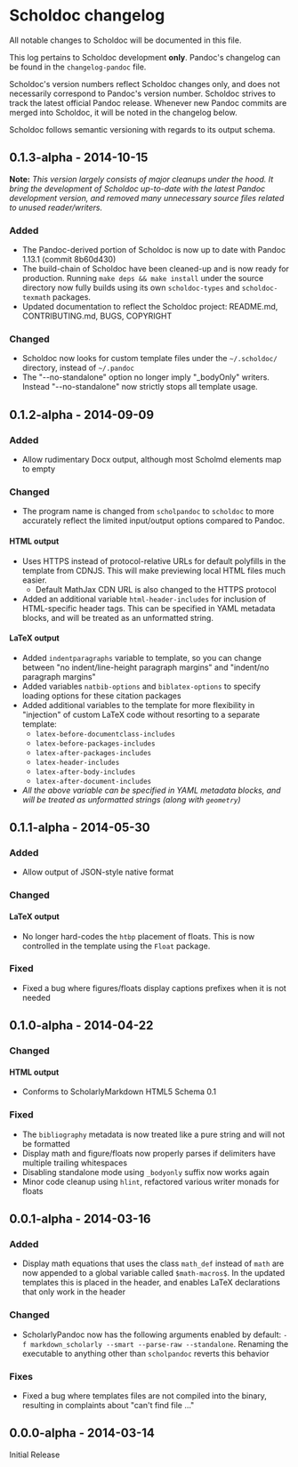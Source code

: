 Scholdoc changelog
==================

All notable changes to Scholdoc will be documented in this file.

This log pertains to Scholdoc development **only**. Pandoc's changelog can be found in the `changelog-pandoc` file.

Scholdoc's version numbers reflect Scholdoc changes only, and does not necessarily correspond to Pandoc's version number. Scholdoc strives to track the latest official Pandoc release. Whenever new Pandoc commits are merged into Scholdoc, it will be noted in the changelog below.

Scholdoc follows semantic versioning with regards to its output schema.

## 0.1.3-alpha - 2014-10-15

**Note:** *This version largely consists of major cleanups under the hood. It bring the development of Scholdoc up-to-date with the latest Pandoc development version, and removed many unnecessary source files related to unused reader/writers.*

### Added
- The Pandoc-derived portion of Scholdoc is now up to date with Pandoc 1.13.1 (commit 8b60d430)
- The build-chain of Scholdoc have been cleaned-up and is now ready for production. Running `make deps && make install` under the source directory now fully builds using its own `scholdoc-types` and `scholdoc-texmath` packages.
- Updated documentation to reflect the Scholdoc project: README.md, CONTRIBUTING.md, BUGS, COPYRIGHT

### Changed
- Scholdoc now looks for custom template files under the `~/.scholdoc/` directory, instead of `~/.pandoc`
- The "--no-standalone" option no longer imply "_bodyOnly" writers. Instead "--no-standalone" now strictly stops all template usage.

## 0.1.2-alpha - 2014-09-09

### Added
- Allow rudimentary Docx output, although most Scholmd elements map to empty

### Changed
- The program name is changed from `scholpandoc` to `scholdoc` to more accurately reflect the limited input/output options compared to Pandoc.

#### HTML output
- Uses HTTPS instead of protocol-relative URLs for default polyfills in the template from CDNJS. This will make previewing local HTML files much easier.
    - Default MathJax CDN URL is also changed to the HTTPS protocol
- Added an additional variable `html-header-includes` for inclusion of HTML-specific header tags. This can be specified in YAML metadata blocks, and will be treated as an unformatted string.

#### LaTeX output
- Added `indentparagraphs` variable to template, so you can change between "no indent/line-height paragraph margins" and "indent/no paragraph margins"
- Added variables `natbib-options` and `biblatex-options` to specify loading options for these citation packages
- Added additional variables to the template for more flexibility in "injection" of custom LaTeX code without resorting to a separate template:
    - `latex-before-documentclass-includes`
    - `latex-before-packages-includes`
    - `latex-after-packages-includes`
    - `latex-header-includes`
    - `latex-after-body-includes`
    - `latex-after-document-includes`
- *All the above variable can be specified in YAML metadata blocks, and will be treated as unformatted strings (along with `geometry`)*

## 0.1.1-alpha - 2014-05-30

### Added
- Allow output of JSON-style native format

### Changed

#### LaTeX output
- No longer hard-codes the `htbp` placement of floats. This is now controlled in the template using the `Float` package.

### Fixed
- Fixed a bug where figures/floats display captions prefixes when it is not needed

## 0.1.0-alpha - 2014-04-22

### Changed

#### HTML output
- Conforms to ScholarlyMarkdown HTML5 Schema 0.1

### Fixed
- The `bibliography` metadata is now treated like a pure string and will not be formatted
- Display math and figure/floats now properly parses if delimiters have multiple trailing whitespaces
- Disabling standalone mode using `_bodyonly` suffix now works again
- Minor code cleanup using `hlint`, refactored various writer monads for floats

## 0.0.1-alpha - 2014-03-16

### Added
- Display math equations that uses the class `math_def` instead of `math` are now appended to a global variable called `$math-macros$`. In the updated templates this is placed in the header, and enables LaTeX declarations that only work in the header

### Changed
- ScholarlyPandoc now has the following arguments enabled by default: `-f markdown_scholarly --smart --parse-raw --standalone`. Renaming the executable to anything other than `scholpandoc` reverts this behavior

### Fixes
- Fixed a bug where templates files are not compiled into the binary, resulting in complaints about "can't find file ..."

## 0.0.0-alpha - 2014-03-14

Initial Release
